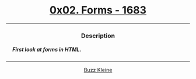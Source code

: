 # [<center>0x02. Forms - 1683</center>](https://intranet.hbtn.io/projects/1683#quiz-completed)
 ---
 ### <center>Description</center> 
 ##### &emsp; First look at forms in HTML.
 ---
 [<center>Buzz Kleine</center>](https://github.com/conkobar)
